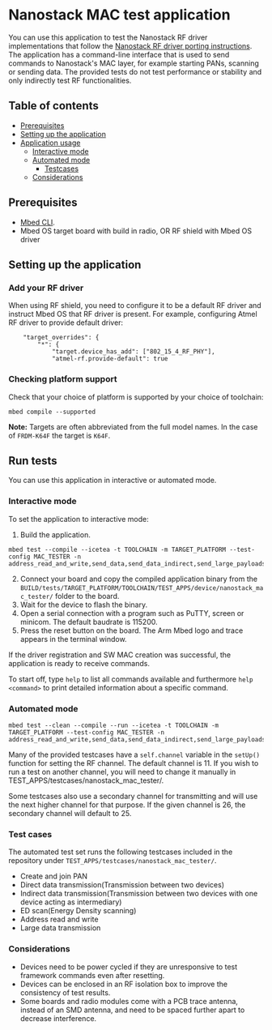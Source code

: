 # Nanostack MAC test application

You can use this application to test the Nanostack RF driver implementations that follow the [Nanostack RF driver porting instructions](https://os.mbed.com/docs/v5.6/reference/contributing-connectivity.html#porting-new-rf-driver-for-6lowpan-stack). The application has a command-line interface that is used to send commands to Nanostack's MAC layer, for example starting PANs, scanning or sending data. The provided tests do not test performance or stability and only indirectly test RF functionalities.

## Table of contents

* [Prerequisites](#prerequisites)
* [Setting up the application](#setting-up-the-application)
* [Application usage](#application-usage)
    * [Interactive mode](#interactive-mode)
    * [Automated mode](#automated-mode)
		* [Testcases](#testcases)
    * [Considerations](#considerations)

## Prerequisites

* [Mbed CLI](https://github.com/ARMmbed/mbed-cli).
* Mbed OS target board with build in radio, OR RF shield with Mbed OS driver

## Setting up the application

### Add your RF driver

When using RF shield, you need to configure it to be a default RF driver and instruct Mbed OS that RF driver is present. For example, configuring Atmel RF driver to provide default driver:

```
    "target_overrides": {
        "*": {
            "target.device_has_add": ["802_15_4_RF_PHY"],
            "atmel-rf.provide-default": true
```

### Checking platform support

Check that your choice of platform is supported by your choice of toolchain:

```
mbed compile --supported
```

<span class="notes">**Note:** Targets are often abbreviated from the full model names. In the case of `FRDM-K64F` the target is `K64F`.</span>

## Run tests

You can use this application in interactive or automated mode.

### Interactive mode

To set the application to interactive mode:

1. Build the application.
```
mbed test --compile --icetea -t TOOLCHAIN -m TARGET_PLATFORM --test-config MAC_TESTER -n address_read_and_write,send_data,send_data_indirect,send_large_payloads,create_and_join_PAN,ED_scan
```
2. Connect your board and copy the compiled application binary from the `BUILD/tests/TARGET_PLATFORM/TOOLCHAIN/TEST_APPS/device/nanostack_mac_tester/` folder to the board.
3. Wait for the device to flash the binary.
4. Open a serial connection with a program such as PuTTY, screen or minicom. The default baudrate is 115200.
5. Press the reset button on the board. The Arm Mbed logo and trace appears in the terminal window.

If the driver registration and SW MAC creation was successful, the application is ready to receive commands.

To start off, type `help` to list all commands available and furthermore `help <command>` to print detailed information about a specific command.

### Automated mode

```
mbed test --clean --compile --run --icetea -t TOOLCHAIN -m TARGET_PLATFORM --test-config MAC_TESTER -n address_read_and_write,send_data,send_data_indirect,send_large_payloads,create_and_join_PAN,ED_scan
```

Many of the provided testcases have a `self.channel` variable in the `setUp()` function for setting the RF channel. The default channel is 11. If you wish to run a test on another channel, you will need to change it manually in TEST_APPS/testcases/nanostack_mac_tester/.

Some testcases also use a secondary channel for transmitting and will use the next higher channel for that purpose. If the given channel is 26, the secondary channel will default to 25.

### Test cases

The automated test set runs the following testcases included in the repository under `TEST_APPS/testcases/nanostack_mac_tester/`.
* Create and join PAN
* Direct data transmission(Transmission between two devices)
* Indirect data transmission(Transmission between two devices with one device acting as intermediary)
* ED scan(Energy Density scanning)
* Address read and write
* Large data transmission

### Considerations

* Devices need to be power cycled if they are unresponsive to test framework commands even after resetting.
* Devices can be enclosed in an RF isolation box to improve the consistency of test results.
* Some boards and radio modules come with a PCB trace antenna, instead of an SMD antenna, and need to be spaced further apart to decrease interference.